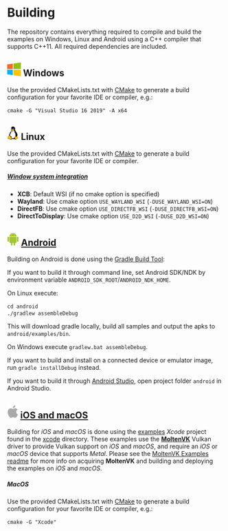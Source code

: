 # Building

The repository contains everything required to compile and build the examples on Windows, Linux and Android using a C++ compiler that supports C++11. All required dependencies are included.

## <img src="./images/windowslogo.png" alt="" height="32px"> Windows
Use the provided CMakeLists.txt with [CMake](https://cmake.org) to generate a build configuration for your favorite IDE or compiler, e.g.:

```
cmake -G "Visual Studio 16 2019" -A x64
```

## <img src="./images/linuxlogo.png" alt="" height="32px"> Linux

Use the provided CMakeLists.txt with [CMake](https://cmake.org) to generate a build configuration for your favorite IDE or compiler.

##### [Window system integration](https://www.khronos.org/registry/vulkan/specs/1.0-wsi_extensions/html/vkspec.html#wsi)
- **XCB**: Default WSI (if no cmake option is specified)
- **Wayland**: Use cmake option ```USE_WAYLAND_WSI``` (```-DUSE_WAYLAND_WSI=ON```)
- **DirectFB**: Use cmake option ```USE_DIRECTFB_WSI``` (```-DUSE_DIRECTFB_WSI=ON```)
- **DirectToDisplay**: Use cmake option ```USE_D2D_WSI``` (```-DUSE_D2D_WSI=ON```)

## <img src="./images/androidlogo.png" alt="" height="32px"> [Android](android/)

Building on Android is done using the [Gradle Build Tool](https://gradle.org/):

If you want to build it through command line, set Android SDK/NDK by environment variable `ANDROID_SDK_ROOT`/`ANDROID_NDK_HOME`.

On Linux execute:

```
cd android
./gradlew assembleDebug
```
This will download gradle locally, build all samples and output the apks to ```android/examples/bin```.

On Windows execute ```gradlew.bat assembleDebug```.

If you want to build and install on a connected device or emulator image, run ```gradle installDebug``` instead.

If you want to build it through [Android Studio](https://developer.android.com/studio), open project folder ```android``` in Android Studio.

## <img src="./images/applelogo.png" alt="" height="32px"> [iOS and macOS](xcode/)

Building for *iOS* and *macOS* is done using the [examples](xcode/examples.xcodeproj) *Xcode* project found in the [xcode](xcode) directory. These examples use the [**MoltenVK**](https://moltengl.com/moltenvk) Vulkan driver to provide Vulkan support on *iOS* and *macOS*, and require an *iOS* or *macOS* device that supports *Metal*. Please see the [MoltenVK Examples readme](xcode/README_MoltenVK_Examples.md) for more info on acquiring **MoltenVK** and building and deploying the examples on *iOS* and *macOS*.

##### MacOS
Use the provided CMakeLists.txt with [CMake](https://cmake.org) to generate a build configuration for your favorite IDE or compiler, e.g.:
```
cmake -G "Xcode"
```